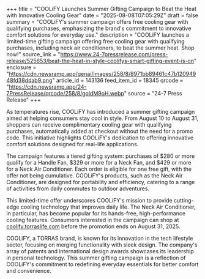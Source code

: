 +++
title = "COOLiFY Launches Summer Gifting Campaign to Beat the Heat with Innovative Cooling Gear"
date = "2025-08-08T07:05:29Z"
draft = false
summary = "COOLiFY's summer campaign offers free cooling gear with qualifying purchases, emphasizing the brand's commitment to innovative comfort solutions for everyday use."
description = "COOLiFY launches a limited-time gifting campaign offering free cooling gear with qualifying purchases, including neck air conditioners, to beat the summer heat. Shop now!"
source_link = "https://www.24-7pressrelease.com/press-release/525653/beat-the-heat-in-style-coolifys-smart-gifting-event-is-on"
enclosure = "https://cdn.newsramp.app/genai/images/258/8/8971bb89461c47b12094948fd38ddab9.png"
article_id = 143136
feed_item_id = 18345
qrcode = "https://cdn.newsramp.app/24-7PressRelease/qrcode/258/8/goldM9oH.webp"
source = "24-7 Press Release"
+++

<p>As temperatures rise, COOLiFY has introduced a summer gifting campaign aimed at helping consumers stay cool in style. From August 10 to August 31, shoppers can receive complimentary cooling gear with qualifying purchases, automatically added at checkout without the need for a promo code. This initiative highlights COOLiFY's dedication to offering innovative comfort solutions designed for real-life applications.</p><p>The campaign features a tiered gifting system: purchases of $280 or more qualify for a Handle Fan, $329 or more for a Neck Fan, and $429 or more for a Neck Air Conditioner. Each order is eligible for one free gift, with the offer not being cumulative. COOLiFY's products, such as the Neck Air Conditioner, are designed for portability and efficiency, catering to a range of activities from daily commutes to outdoor adventures.</p><p>This limited-time offer underscores COOLiFY's mission to provide cutting-edge cooling technology that improves daily life. The Neck Air Conditioner, in particular, has become popular for its hands-free, high-performance cooling features. Consumers interested in the campaign can shop at <a href='https://coolify.torraslife.com' rel='nofollow' target='_blank'>coolify.torraslife.com</a> before the promotion ends on August 31, 2025.</p><p>COOLiFY, a TORRAS brand, is known for its innovation in the tech lifestyle sector, focusing on merging functionality with sleek design. The company's array of patents and international design awards showcases its leadership in personal technology. This summer gifting campaign is a reflection of COOLiFY's commitment to redefining everyday essentials for better comfort and convenience.</p>